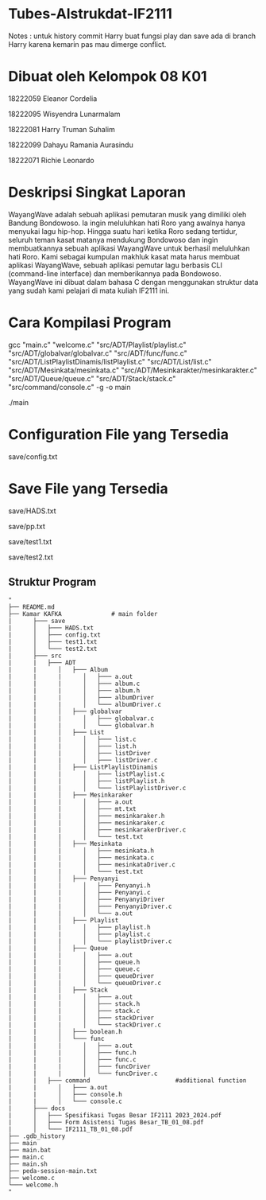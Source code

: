 # Tubes-Alstrukdat-IF2111
Notes : untuk history commit Harry buat fungsi play dan save ada di branch Harry karena kemarin pas mau dimerge conflict.

# Dibuat oleh Kelompok 08 K01

18222059	Eleanor Cordelia

18222095	Wisyendra Lunarmalam

18222081	Harry Truman Suhalim

18222099	Dahayu Ramania Aurasindu

18222071 	Richie Leonardo

# Deskripsi Singkat Laporan

WayangWave adalah sebuah aplikasi pemutaran musik yang dimiliki oleh Bandung Bondowoso. Ia ingin meluluhkan hati Roro yang awalnya hanya menyukai lagu hip-hop. Hingga suatu hari ketika Roro sedang tertidur, seluruh teman kasat matanya mendukung Bondowoso dan ingin membuatkannya sebuah aplikasi WayangWave untuk berhasil meluluhkan hati Roro. Kami sebagai kumpulan makhluk kasat mata harus membuat aplikasi WayangWave, sebuah aplikasi pemutar lagu berbasis CLI (command-line interface) dan memberikannya pada Bondowoso. WayangWave ini dibuat dalam bahasa C dengan menggunakan struktur data yang sudah kami pelajari di mata kuliah IF2111 ini.

# Cara Kompilasi Program
gcc "main.c" "welcome.c" "src/ADT/Playlist/playlist.c" "src/ADT/globalvar/globalvar.c" "src/ADT/func/func.c" "src/ADT/ListPlaylistDinamis/listPlaylist.c" "src/ADT/List/list.c" "src/ADT/Mesinkata/mesinkata.c" "src/ADT/Mesinkarakter/mesinkarakter.c" "src/ADT/Queue/queue.c" "src/ADT/Stack/stack.c" "src/command/console.c" -g -o main

./main

# Configuration File yang Tersedia
save/config.txt

# Save File yang Tersedia
save/HADS.txt

save/pp.txt

save/test1.txt

save/test2.txt

## Struktur Program
```
"
├── README.md
├── Kamar KAFKA			     # main folder
|      ├─── save			    
|      │   ├─── HADS.txt 			     
|      │   ├─── config.txt		
|      │   ├─── test1.txt	
|      │   └─── test2.txt
|      ├─── src
|      |   ├─── ADT
|      |      │   ├─── Album		     
|      |      |      │   ├─── a.out	
|      |      |      │   ├─── album.c		     
|      |      |      │   ├─── album.h			     
|      |      |      │   ├─── albumDriver	     
|      |      |      │   └─── albumDriver.c		     
|      |      │   ├─── globalvar
|      |      |      │   ├─── globalvar.c
|      |      |      │   └─── globalvar.h                       
|      |      │   ├─── List
|      |      |      │   ├─── list.c
|      |      |      │   ├─── list.h		     
|      |      |      │   ├─── listDriver			     
|      |      |      │   ├─── listDriver.c	 	     
|      |      │   ├─── ListPlaylistDinamis
|      |      |      │   ├─── listPlaylist.c		     
|      |      |      │   ├─── listPlaylist.h			     
|      |      |      │   └─── listPlaylistDriver.c		
|      |      │   ├─── Mesinkaraker
|      |      |      │   ├─── a.out	
|      |      |      │   ├─── mt.txt		     
|      |      |      │   ├─── mesinkaraker.h			     
|      |      |      │   ├─── mesinkaraker.c    
|      |      |      │   ├─── mesinkarakerDriver.c
|      |      |      │   └─── test.txt		     
|      |      │   ├─── Mesinkata		     
|      |      |      │   ├─── mesinkata.h			     
|      |      |      │   ├─── mesinkata.c
|      |      |      │   ├─── mesinkataDriver.c
|      |      |      │   └─── test.txt			     
|      |      │   ├─── Penyanyi
|      |      |      │   ├─── Penyanyi.h
|      |      |      │   ├─── Penyanyi.c		     
|      |      |      │   ├─── PenyanyiDriver			     
|      |      |      │   ├─── PenyanyiDriver.c
|      |      |      │   └─── a.out		     
|      |      │   ├─── Playlist
|      |      |      │   ├─── playlist.h
|      |      |      │   ├─── playlist.c
|      |      |      │   └─── playlistDriver.c
|      |      │   ├─── Queue	     
|      |      |      │   ├─── a.out	
|      |      |      │   ├─── queue.h		     
|      |      |      │   ├─── queue.c			     
|      |      |      │   ├─── queueDriver     
|      |      |      │   └─── queueDriver.c   
|      |      │   ├─── Stack     
|      |      |      │   ├─── a.out	
|      |      |      │   ├─── stack.h		     
|      |      |      │   ├─── stack.c			     
|      |      |      │   ├─── stackDriver     
|      |      |      │   └─── stackDriver.c 
|      |      │   ├─── boolean.h
|      |      │   └─── func                    
|      |      |      │   ├─── a.out	
|      |      |      │   ├─── func.h		     
|      |      |      │   ├─── func.c			     
|      |      |      │   ├─── funcDriver     
|      |      |      │   └─── funcDriver.c 
|      |   ├─── command                        #additional function
|      |      │   ├─── a.out
|      |      │   ├─── console.h
|      |      │   └─── console.c
|      ├─── docs
|      │   ├─── Spesifikasi Tugas Besar IF2111 2023_2024.pdf		
|      │   ├─── Form Asistensi Tugas Besar_TB_01_08.pdf
|      │   └─── IF2111_TB_01_08.pdf
├── .gdb_history
├── main
├── main.bat
├── main.c
├── main.sh
├── peda-session-main.txt
├── welcome.c
└─── welcome.h
"
